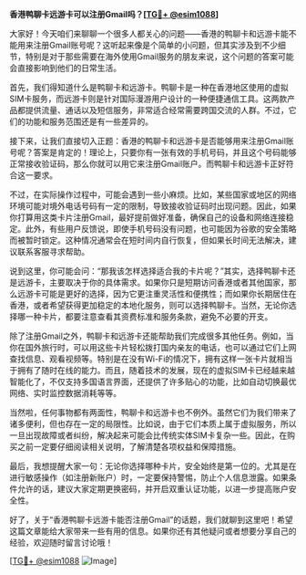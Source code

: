 **香港鸭聊卡远游卡可以注册Gmail吗？[[TG💪+ @esim1088](https://t.me/s/esim1088)]**

大家好！今天咱们来聊聊一个很多人都关心的问题——香港的鸭聊卡和远游卡能不能用来注册Gmail账号呢？这听起来像是个简单的小问题，但其实涉及到不少细节，特别是对于那些需要在海外使用Gmail服务的朋友来说，这个问题的答案可能会直接影响到他们的日常生活。

首先，我们得知道什么是鸭聊卡和远游卡。鸭聊卡是一种在香港地区使用的虚拟SIM卡服务，而远游卡则是针对国际漫游用户设计的一种便捷通信工具。这两款产品都提供流量、通话以及短信服务，非常适合经常需要跨国交流的人群。不过，它们的功能和服务范围还是有一些差异的。

接下来，让我们直接切入正题：香港的鸭聊卡和远游卡是否能够用来注册Gmail账号呢？答案是肯定的！理论上，只要你有一张有效的手机号码，并且这个号码能够正常接收验证码，那么你就可以用它来注册Gmail账户。而鸭聊卡和远游卡正好符合这一要求。

不过，在实际操作过程中，可能会遇到一些小麻烦。比如，某些国家或地区的网络环境可能对境外电话号码有一定的限制，导致接收验证码时出现问题。因此，如果你打算用这类卡片注册Gmail，最好提前做好准备，确保自己的设备和网络连接稳定。此外，有些用户反馈说，即使手机号码没有问题，也可能因为谷歌的安全策略而被暂时锁定。这种情况通常会在短时间内自行恢复，但如果长时间无法解决，建议联系客服寻求帮助。

说到这里，你可能会问：“那我该怎样选择适合我的卡片呢？”其实，选择鸭聊卡还是远游卡，主要取决于你的具体需求。如果你只是短期访问香港或者其他国家，那么远游卡可能是更好的选择，因为它更注重灵活性和便携性；而如果你长期居住在香港，或者希望获得更加稳定的本地化服务，则可以选择鸭聊卡。当然，无论你选择哪一种卡片，都要注意查看其资费标准和服务条款，避免不必要的开支。

除了注册Gmail之外，鸭聊卡和远游卡还能帮助我们完成很多其他任务。例如，当你在国外旅行时，可以用这些卡片轻松拨打国内亲友的电话，也可以通过它们上网查找信息、观看视频等。特别是在没有Wi-Fi的情况下，拥有这样一张卡片就相当于拥有了随时在线的能力。而且，随着技术的发展，现在的虚拟SIM卡已经越来越智能化了，不仅支持多国语言界面，还提供了许多贴心的功能，比如自动切换最优网络、实时监控数据消耗等等。

当然啦，任何事物都有两面性，鸭聊卡和远游卡也不例外。虽然它们为我们带来了诸多便利，但也存在一定的局限性。比如说，由于它们本质上属于虚拟服务，所以一旦出现故障或者纠纷，解决起来可能会比传统实体SIM卡复杂一些。因此，在购买之前一定要仔细阅读相关说明，了解清楚各项权益和保障措施。

最后，我想提醒大家一句：无论你选择哪种卡片，安全始终是第一位的。尤其是在进行敏感操作（如注册新账户）时，一定要保持警惕，防止个人信息泄露。如果条件允许的话，建议大家定期更换密码，并开启双重认证功能，以进一步提高账户安全性。

好了，关于“香港鸭聊卡远游卡能否注册Gmail”的话题，我们就聊到这里吧！希望这篇文章能给大家带来一些有用的信息。如果你还有其他疑问或者想要分享自己的经验，欢迎随时留言讨论哦！

[[TG💪+ @esim1088](https://t.me/s/esim1088) ![Image](https://i.postimg.cc/4NQfJmqS/Snipaste-2025-05-13-00-14-12.png)]